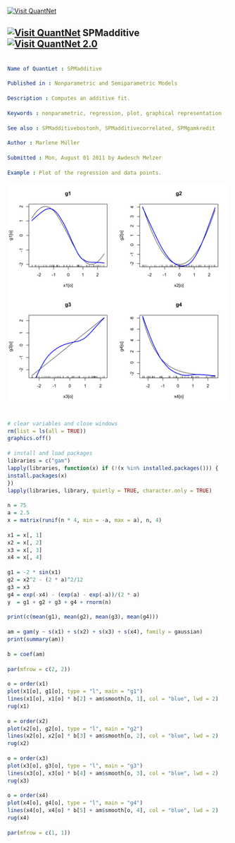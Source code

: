 
[<img src="https://github.com/QuantLet/Styleguide-and-Validation-procedure/blob/master/pictures/banner.png" alt="Visit QuantNet">](http://quantlet.de/index.php?p=info)

## [<img src="https://github.com/QuantLet/Styleguide-and-Validation-procedure/blob/master/pictures/qloqo.png" alt="Visit QuantNet">](http://quantlet.de/) **SPMadditive** [<img src="https://github.com/QuantLet/Styleguide-and-Validation-procedure/blob/master/pictures/QN2.png" width="60" alt="Visit QuantNet 2.0">](http://quantlet.de/d3/ia)

```yaml

Name of QuantLet : SPMadditive

Published in : Nonparametric and Semiparametric Models

Description : Computes an additive fit.

Keywords : nonparametric, regression, plot, graphical representation

See also : SPMadditivebostonh, SPMadditivecorrelated, SPMgamkredit

Author : Marlene Müller

Submitted : Mon, August 01 2011 by Awdesch Melzer

Example : Plot of the regression and data points.

```

![Picture1](SPMadditive-1.png)


```r

# clear variables and close windows
rm(list = ls(all = TRUE))
graphics.off()

# install and load packages
libraries = c("gam")
lapply(libraries, function(x) if (!(x %in% installed.packages())) {
install.packages(x)
})
lapply(libraries, library, quietly = TRUE, character.only = TRUE)

n = 75
a = 2.5
x = matrix(runif(n * 4, min = -a, max = a), n, 4)

x1 = x[, 1]
x2 = x[, 2]
x3 = x[, 3]
x4 = x[, 4]

g1 = -2 * sin(x1)
g2 = x2^2 - (2 * a)^2/12
g3 = x3
g4 = exp(-x4) - (exp(a) - exp(-a))/(2 * a)
y  = g1 + g2 + g3 + g4 + rnorm(n)

print(c(mean(g1), mean(g2), mean(g3), mean(g4)))

am = gam(y ~ s(x1) + s(x2) + s(x3) + s(x4), family = gaussian)
print(summary(am))

b = coef(am)

par(mfrow = c(2, 2))

o = order(x1)
plot(x1[o], g1[o], type = "l", main = "g1")
lines(x1[o], x1[o] * b[2] + am$smooth[o, 1], col = "blue", lwd = 2)
rug(x1)

o = order(x2)
plot(x2[o], g2[o], type = "l", main = "g2")
lines(x2[o], x2[o] * b[3] + am$smooth[o, 2], col = "blue", lwd = 2)
rug(x2)

o = order(x3)
plot(x3[o], g3[o], type = "l", main = "g3")
lines(x3[o], x3[o] * b[4] + am$smooth[o, 3], col = "blue", lwd = 2)
rug(x3)

o = order(x4)
plot(x4[o], g4[o], type = "l", main = "g4")
lines(x4[o], x4[o] * b[5] + am$smooth[o, 4], col = "blue", lwd = 2)
rug(x4)

par(mfrow = c(1, 1))

```
